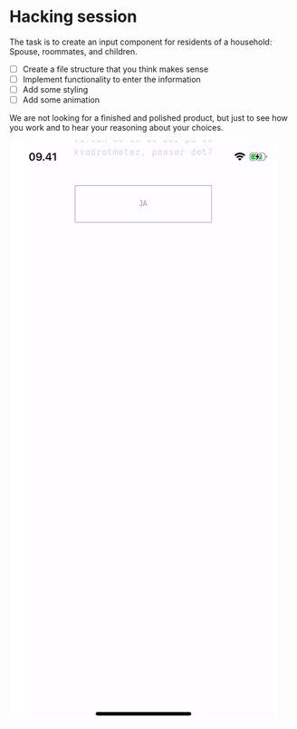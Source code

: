 # Hacking session

The task is to create an input component for residents of a household: Spouse, roommates, and children.

- [ ] Create a file structure that you think makes sense
- [ ] Implement functionality to enter the information
- [ ] Add some styling
- [ ] Add some animation

We are not looking for a finished and polished product, but just to see how you work and to hear your reasoning about your choices.

![Residents Input Demo](residents-demo.gif)
